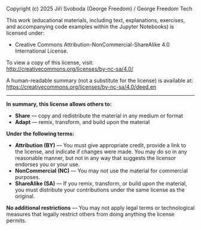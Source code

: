 Copyright (c) 2025 Jiří Svoboda (George Freedom) / George Freedom Tech

This work (educational materials, including text, explanations, exercises, and accompanying code examples within the Jupyter Notebooks) is licensed under:
* Creative Commons Attribution-NonCommercial-ShareAlike 4.0 International License.

To view a copy of this license, visit:
http://creativecommons.org/licenses/by-nc-sa/4.0/

A human-readable summary (not a substitute for the license) is available at:
https://creativecommons.org/licenses/by-nc-sa/4.0/deed.en

---

**In summary, this license allows others to:**

* **Share** — copy and redistribute the material in any medium or format
* **Adapt** — remix, transform, and build upon the material

**Under the following terms:**

* **Attribution (BY)** — You must give appropriate credit, provide a link to the license, and indicate if changes were made. You may do so in any reasonable manner, but not in any way that suggests the licensor endorses you or your use.
* **NonCommercial (NC)** — You may not use the material for commercial purposes.
* **ShareAlike (SA)** — If you remix, transform, or build upon the material, you must distribute your contributions under the same license as the original.

**No additional restrictions** — You may not apply legal terms or technological measures that legally restrict others from doing anything the license permits.

